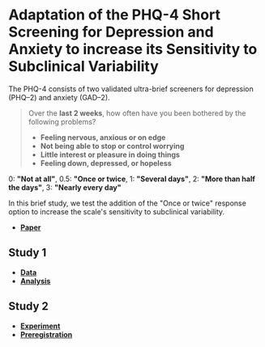 # Adaptation of the PHQ-4 Short Screening for Depression and Anxiety to increase its Sensitivity to Subclinical Variability


The PHQ-4 consists of two validated ultra-brief screeners for depression (PHQ–2) and anxiety (GAD–2).

> Over the **last 2 weeks**, how often have you been bothered by the following problems?
>
>   - **Feeling nervous, anxious or on edge**
>   - **Not being able to stop or control worrying**
>   - **Little interest or pleasure in doing things**
>   - **Feeling down, depressed, or hopeless**

0: **"Not at all"**, 0.5: **"Once or twice**, 1: **"Several days"**, 2: **"More than half the days"**, 3: **"Nearly every day"**

In this brief study, we test the addition of the "Once or twice" response option to increase the scale's sensitivity to subclinical variability.

- [**Paper**](https://dominiquemakowski.github.io/PHQ4R/study1/analysis.html)

## Study 1

- [**Data**](https://github.com/RealityBending/IllusionGameReliability/blob/main/data/preprocessed_questionnaires.csv)
- [**Analysis**](https://dominiquemakowski.github.io/PHQ4R/paper/manuscript.pdf)

## Study 2

- [**Experiment**](https://dominiquemakowski.github.io/PHQ4R/study2/experiment/experimenter1.html)
- [**Preregistration**](https://osf.io/)
